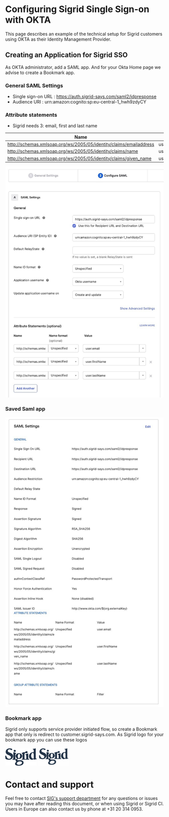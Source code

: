 Configuring Sigrid Single Sign-on with OKTA
===============================================

This page describes an example of the technical setup for Sigrid customers using OKTA as their Identity Management Provider.

## Creating an Application for Sigrid SSO
As OKTA administrator, add a SAML app. 
And for your Okta Home page we advise to create a Bookmark app.  

### General SAML Settings

- Single sign-on URL : https://auth.sigrid-says.com/saml2/idpresponse
- Audience URI : urn:amazon:cognito:sp:eu-central-1_hwh9zdyCY

### Attribute statements

- Sigrid needs 3: email, first and last name

| Name | Value |
| ----------- | ----------|
| http://schemas.xmlsoap.org/ws/2005/05/identity/claims/emailaddress  | user.email  |
| http://schemas.xmlsoap.org/ws/2005/05/identity/claims/name   | user.lastName  |
| http://schemas.xmlsoap.org/ws/2005/05/identity/claims/given_name   | user.firstName  |




<img src="../images/okta-attribute-statements.png" width="800" /><br />

### Saved Saml app

<img src="../images/okta-saml-settings.png" width="800" /><br />

### Bookmark app
Sigrid only supports service provider initiated flow, so create a Bookmark app that only is redirect to customer.sigrid-says.com.
As Sigrid logo for your bookmark app you can use these logos

<img src="../images/sigrid-logo-black.svg" width="100" />
<img src="../images/sigrid-logo.png" width="100" />



# Contact and support
Feel free to contact [SIG's support department](mailto:support@softwareimprovementgroup.com) for any questions or issues you may have after reading this document, or when using Sigrid or Sigrid CI. Users in Europe can also contact us by phone at +31 20 314 0953.
